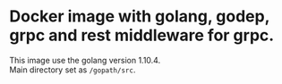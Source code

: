# Docker image with golang, godep, grpc and rest middleware for grpc.

This image use the golang version 1.10.4. \
Main directory set as `/gopath/src`.
